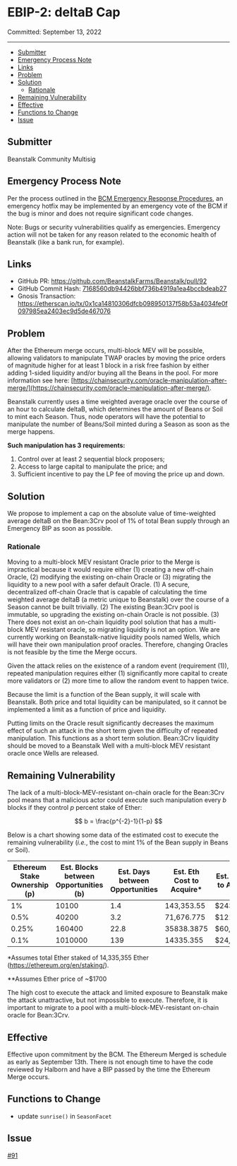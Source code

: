 # EBIP-2: deltaB Cap

Committed: September 13, 2022

---

- [Submitter](#submitter)
- [Emergency Process Note](#emergency-process-note)
- [Links](#links)
- [Problem](#problem)
- [Solution](#solution)
    - [Rationale](#rationale)
- [Remaining Vulnerability](#remaining-vulnerability)
- [Effective](#effective)
- [Functions to Change](#functions-to-change)
- [Issue](#issue)

## Submitter

Beanstalk Community Multisig

## Emergency Process Note

Per the process outlined in the [BCM Emergency Response Procedures](https://docs.bean.money/governance/beanstalk/bcm-process#emergency-response-procedures), an emergency hotfix may be implemented by an emergency vote of the BCM if the bug is minor and does not require significant code changes.

Note: Bugs or security vulnerabilities qualify as emergencies. Emergency action will not be taken for any reason related to the economic health of Beanstalk (like a bank run, for example).

## Links

* GitHub PR: https://github.com/BeanstalkFarms/Beanstalk/pull/92
* GitHub Commit Hash: [7168560db94426bbf736b4919a1ea4bccbdeab27](https://github.com/BeanstalkFarms/Beanstalk/commit/7168560db94426bbf736b4919a1ea4bccbdeab27)
* Gnosis Transaction: https://etherscan.io/tx/0x1ca14810306dfcb098950137f58b53a4034fe0f097985ea2403ec9d5de467076

## Problem

After the Ethereum merge occurs, multi-block MEV will be possible, allowing validators to manipulate TWAP oracles by moving the price orders of magnitude higher for at least 1 block in a risk free fashion by either adding 1-sided liquidity and/or buying all the Beans in the pool. For more information see here: [https://chainsecurity.com/oracle-manipulation-after-merge/](https://chainsecurity.com/oracle-manipulation-after-merge/).

Beanstalk currently uses a time weighted average oracle over the course of an hour to calculate deltaB, which determines the amount of Beans or Soil to mint each Season. Thus, node operators will have the potential to manipulate the number of Beans/Soil minted during a Season as soon as the merge happens.

**Such manipulation has 3 requirements:**

1. Control over at least 2 sequential block proposers;
2. Access to large capital to manipulate the price; and 
3. Sufficient incentive to pay the LP fee of moving the price up and down.

## Solution

We propose to implement a cap on the absolute value of time-weighted average deltaB on the Bean:3Crv pool of 1% of total Bean supply through an Emergency BIP as soon as possible.

### Rationale

Moving to a multi-block MEV resistant Oracle prior to the Merge is impractical because it would require either (1) creating a new off-chain Oracle, (2) modifying the existing on-chain Oracle or (3) migrating the liquidity to a new pool with a safer default Oracle. (1) A secure, decentralized off-chain Oracle that is capable of calculating the time weighted average deltaB (a metric unique to Beanstalk) over the course of a Season cannot be built trivially. (2) The existing Bean:3Crv pool is immutable, so upgrading the existing on-chain Oracle is not possible. (3) There does not exist an on-chain liquidity pool solution that has a multi-block MEV resistant oracle, so migrating liquidity is not an option. We are currently working on Beanstalk-native liquidity pools named Wells, which will have their own manipulation proof oracles. Therefore, changing Oracles is not feasible by the time the Merge occurs. 

Given the attack relies on the existence of a random event (requirement (1)), repeated manipulation requires either (1) significantly more capital to create more validators or (2) more time to allow the random event to happen twice.

Because the limit is a function of the Bean supply, it will scale with Beanstalk. Both price and total liquidity can be manipulated, so it cannot be implemented a limit as a function of price and liquidity. 

Putting limits on the Oracle result significantly decreases the maximum effect of such an attack in the short term given the difficulty of repeated manipulation. This functions as a short term solution. Bean:3Crv liquidity should be moved to a Beanstalk Well with a multi-block MEV resistant oracle once Wells are released.

## Remaining Vulnerability

The lack of a multi-block-MEV-resistant on-chain oracle for the Bean:3Crv pool means that a malicious actor could execute such manipulation every $b$ blocks if they control $p$ percent stake of Ether:

$$
b = \frac{p^{-2}-1}{1-p}
$$

Below is a chart showing some data of the estimated cost to execute the remaining vulnerability (*i.e.*, the cost to mint 1% of the Bean supply in Beans or Soil). 

| Ethereum Stake Ownership (p) | Est. Blocks between Opportunities (b) | Est. Days between Opportunities | Est. Eth Cost to Acquire* | Est. USD Cost to Acquire** |
| --- | --- | --- | --- | --- |
| 1% | 10100 | 1.4 | 143,353.55 | $243,316,847 |
| 0.5% | 40200 | 3.2 | 71,676.775 | $121,658,423 |
| 0.25% | 160400 | 22.8 | 35838.3875 | $60,829,211 |
| 0.1% | 1010000 | 139 | 14335.355 | $24,331,684 |

*Assumes total Ether staked of 14,335,355 Ether (https://ethereum.org/en/staking/).

**Assumes Ether price of ~$1700

The high cost to execute the attack and limited exposure to Beanstalk make the attack unattractive, but not impossible to execute. Therefore, it is important to migrate to a pool with a multi-block-MEV-resistant on-chain oracle for Bean:3Crv. 

## Effective

Effective upon commitment by the BCM. The Ethereum Merged is schedule as early as September 13th. There is not enough time to have the code reviewed by Halborn and have a BIP passed by the time the Ethereum Merge occurs.

## Functions to Change
- update `sunrise()` in `SeasonFacet`

## Issue

[#91](https://github.com/BeanstalkFarms/Beanstalk/issues/91)

